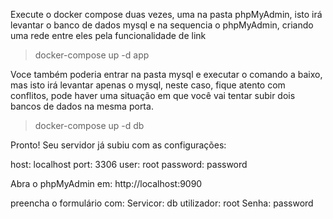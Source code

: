 


Execute o docker compose duas vezes, uma na pasta phpMyAdmin,  isto irá levantar o banco de dados mysql e na sequencia o phpMyAdmin, criando uma rede entre eles pela funcionalidade de link
> docker-compose up -d app

Voce também poderia entrar na pasta mysql e executar o comando a baixo, mas isto irá levantar apenas o mysql, neste caso, fique atento com conflitos, pode haver uma situação em que você vai tentar subir dois bancos de dados na mesma porta.
> docker-compose up -d db

Pronto! Seu servidor já subiu com as configurações:

host: localhost
port: 3306
user: root
password: password


Abra o phpMyAdmin em: http://localhost:9090

preencha o formulário com:
Servicor: db
utilizador: root
Senha: password